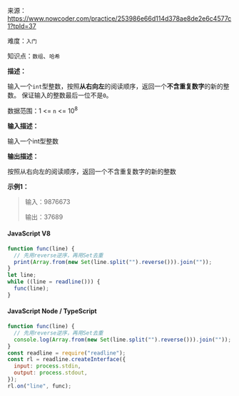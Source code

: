 来源：<https://www.nowcoder.com/practice/253986e66d114d378ae8de2e6c4577c1?tpId=37>

难度：`入门`

知识点：`数组`、`哈希`

**描述：**

输入一个`int`型整数，按照**从右向左**的阅读顺序，返回一个**不含重复数字**的新的整数。
保证输入的整数最后一位不是`0`。

数据范围：1 <= `n` <= 10<sup>8</sup>

**输入描述：**

输入一个int型整数

**输出描述：**

按照从右向左的阅读顺序，返回一个不含重复数字的新的整数

**示例1：**

> 输入：9876673
>
> 输出：37689

<!-- tabs:start -->

#### **JavaScript V8**

```javascript
function func(line) {
  // 先用reverse逆序，再用Set去重
  print(Array.from(new Set(line.split("").reverse())).join(""));
}
let line;
while ((line = readline())) {
  func(line);
}
```

#### **JavaScript Node / TypeScript**

```javascript
function func(line) {
  // 先用reverse逆序，再用Set去重
  console.log(Array.from(new Set(line.split("").reverse())).join(""));
}
const readline = require("readline");
const rl = readline.createInterface({
  input: process.stdin,
  output: process.stdout,
});
rl.on("line", func);
```

<!-- tabs:end -->
